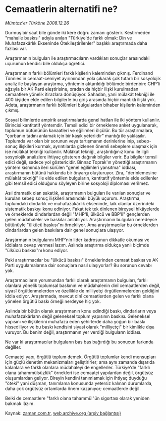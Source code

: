 # Cemaatlerin  alternatifi ne?

*Mümtaz'er Türköne 2008.12.26*

<tr><td class="metin" colspan="2" style="padding-top: 20px; padding-left: 5px; padding-right: 10px;">Durmuş bir saat bile günde iki kere doğru zamanı gösterir.  Kestirmeden "mahalle baskısı" adıyla anılan "Türkiye'de farklı olmak: Din ve Muhafazakârlık Ekseninde Ötekileştirilenler" başlıklı araştırmada daha fazlası var.</td></tr><tr><td class="metin" colspan="2" style="padding-top: 20px; padding-left: 5px; padding-right: 10px;"><p> Araştırmanın bulguları ile araştırmacıların vardıkları sonuçlar arasındaki uçurumun kendisi bile oldukça öğretici.
<p>Araştırmanın farklı bölümleri farklı kişilerin kaleminden çıkmış. Ferdinand Tönnies'in cemaat-cemiyet ayırımından yola çıkarak çok tutarlı bir sosyolojik analiz ile başlayan araştırma, yöntemin aktarıldığı bölümde birdenbire CHP'li ağzıyla bir AK Parti eleştirisine, oradan da hiçbir ilişki kurulmadan cemaatlere yönelik itirazlara dönüşüyor. Sahadan, yani mülakât tekniği ile 400 kişiden elde edilen bilgilerle bu giriş arasında hiçbir mantıklı ilişki yok. Adeta, araştırmanın farklı bölümleri bulgulardan bihaber kişilerin kaleminden çıkmış.
<p>Sosyal bilimlerde ampirik araştırmalarda genel hatları ile iki yöntem kullanılır. Birincisi kantitatif yöntemdir. Temsil edici bir örnekleme anket uygulanarak, toplumun bütününün kanaatleri ve eğilimleri ölçülür. Bu tür araştırmalara, "çorbanın tadını anlamak için bir kaşık yeterlidir" mantığı ile yaklaşılır. Toplumda var olan bir sorunun veya tartışmanın derinlerine inip, sebep-sonuç ilişkileri kurmak, ayrıntılarda gizlenen önemli sebeplere ulaşmak için ise mülâkat tekniği kullanılır. Mülâkat tekniği, araştırdığınız konu ile ilgili sosyolojik analizlere ihtiyaç gösteren dağınık bilgiler verir. Bu bilgiler temsil edici değil, sadece yol göstericidir. Binnaz Toprak'ın yönettiği araştırmanın yöntem kısmında ileri sürülen "genel eğilimleri yansıtma" iddiası, araştırmanın bütünü hakkında bir önyargı oluşturuyor. Zira, "derinlemesine mülakât tekniği" ile elde edilen bulguların, kantitatif yöntemle elde edilenler gibi temsil edici olduğunu söyleyen birine sosyoloji diploması verilmez. 
<p>Asıl dramatik olan sakatlık, araştırmanın bulguları ile varılan sonuçlar ve kurulan sebep sonuç ilişkileri arasındaki büyük uçurum. Araştırma, toplumdaki dindarlık ve muhafazakârlık ekseninde, laik olanlar üzerindeki sistematik baskıyı konu ediniyor. Fakat tek tek dinlenen bireysel hikâyelerde ve örneklerde dindarlardan değil "MHP'li, ülkücü ve BBP'li" gençlerden gelen müdahaleler ve baskılar anlatılıyor. Araştırmanın bulguları neredeyse bütünüyle "ülkücü baskısı"nı örnekliyor. Ama araştırmacılar bu örneklerden dindarlardan gelen baskılara dair genel sonuçlara ulaşıyor.
<p>Araştırmanın bulgularını MHP'nin lider kadrosunun dikkatle okuması ve iddialara cevap vermesi lazım. Aslında araştırma oldukça yanlı biçimde "ülkücü baskısı"nı konu ediyor.
<p>Peki araştırmacılar bu "ülkücü baskısı" örneklerinden cemaat baskısı ve AK Parti uygulamalarına dair sonuçlara nasıl ulaşıyorlar? Bu sorunun cevabı yok.
<p>Araştırmacıların yorumundan farklı olarak araştırmanın bulguları, farklı olanlara yönelik toplumsal baskının ve müdahalenin dinî cemaatlerden değil, siyasî örgütlenmelerden ve özellikle de milliyetçi örgütlenmelerden geldiğini iddia ediyor. Araştırmada, mevcut dinî cemaatlerden gelen ve farklı olana yönelen örgütlü baskı örneği nerdeyse hiç yok.
<p>Aslında bir bütün olarak araştırmanın konu edindiği baskı, dindarların veya muhafazakârların değil geleneksel toplum yapısının baskısı. Geleneksel yapısını ve ilişkilerini muhafaza eden şehirlerde daha yoğun bir baskı hissediliyor ve bu baskı kendisini siyasî olarak "milliyetçi" bir kimlikle dışa vuruyor. Bu benim değil, araştırmanın yer verdiği bulguların iddiası.
<p>Ne var ki araştırmacılar bulguların bas bas bağırdığı bu sonucun farkında değiller.
<p>Cemaatçi yapı, örgütlü toplum demek. Örgütlü toplumlar kendi mensupları için güçlü denetim mekanizmaları geliştirirler; ama aynı zamanda dışarıda kalanlara ve farklı olanlara müdahaleyi de engellerler. Türkiye'de "farklı olana tahammülsüzlük" örnekleri ise cemaatçi yapılardan değil, örgütsüz oluşumlardan geliyor. Bireyin kendini tanımlamak için ihtiyaç duyduğu "öteki" yani düşman, tanımlama konusunda yetersiz kalınan durumlarda, daha çok örgütsüz ortamlarda önem kazanıyor; cemaatlerde değil.
<p>Belki de cemaatlere "farklı olana tahammül"ün sigortası olarak yeniden bakmak lâzım.<br/></p></p></p></p></p></p></p></p></p></p></p></td></tr>

Kaynak: [zaman.com.tr](http://zaman.com.tr/yazar.do?yazino=774395), [web.archive.org (arşiv bağlantısı)](http://web.archive.org/web/20090102113850/http://www.zaman.com.tr:80/yazar.do?yazino=774395)
